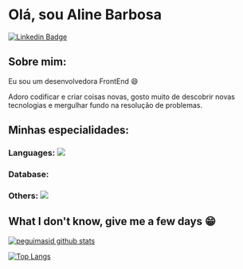 # Olá, sou Aline Barbosa
[![Linkedin Badge](https://img.shields.io/badge/-LinkedIn-blue?style=flat-square&logo=Linkedin&logoColor=white&link=www.linkedin.com/in/alinebarbosaaraujo)](www.linkedin.com/in/alinebarbosaaraujo)

## Sobre mim:

Eu sou um desenvolvedora FrontEnd :smile:

Adoro codificar e criar coisas novas, gosto muito de descobrir novas tecnologias e mergulhar fundo na resolução de problemas.

## Minhas especialidades:

### Languages: <img src="https://img.shields.io/badge/Python-3776AB?&style=for-the-badge&logo=python&logoColor=white"/>


### Database: <img scr="https://img.shields.io/badge/MongoDB-4EA94B?style=for-the-badge&logo=mongodb&logoColor=white">

### Others: <img src="https://img.shields.io/badge/docker%20-%230db7ed.svg?&style=for-the-badge&logo=docker&logoColor=white"/>

## What I don't know, give me a few days 😁

[![peguimasid github stats](https://github-readme-stats.vercel.app/api?username=gui-loko&show_icons=true&title_color=fff&icon_color=7159c1&text_color=f8f8f2&bg_color=171c24&count_private=true)](https://alinemelry.github.io/)

[![Top Langs](https://github-readme-stats.vercel.app/api/top-langs/?username=diego3g&layout=compact&title_color=fff&text_color=f8f8f2&hide=java&bg_color=171c24)](https://github.com/gui-loko)
